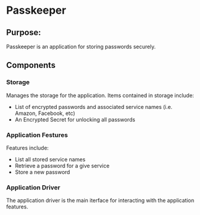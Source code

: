 # Passkeeper

## Purpose:

Passkeeper is an application for storing passwords securely.

## Components

### Storage

Manages the storage for the application. Items contained in storage include:

* List of encrypted passwords and associated service names (i.e. Amazon, Facebook, etc)
* An Encrypted Secret for unlocking all passwords

### Application Festures

Features include:

* List all stored service names
* Retrieve a password for a give service
* Store a new password

### Application Driver

The application driver is the main iterface for interacting with the application features. 
